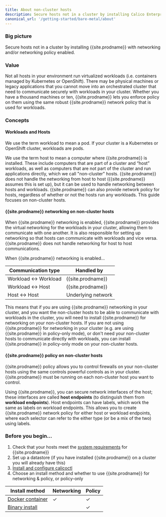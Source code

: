 ```yaml
---
title: About non-cluster hosts
description: Secure hosts not in a cluster by installing Calico Enterprise with networking and/or networking policy enabled.
canonical_url: '/getting-started/bare-metal/about'
---
```


### Big picture

Secure hosts not in a cluster by installing {{site.prodname}} with networking and/or networking policy enabled.

### Value

Not all hosts in your environment run virtualized workloads (i.e. containers managed by Kubernetes or OpenShift). There may be physical machines or legacy applications that you cannot move into an orchestrated cluster that need to communicate securely with workloads in your cluster. Whether you have a thousand machines or ten, {{site.prodname}} lets you enforce policy on them using the same robust {{site.prodname}} network policy that is used for workloads.


### Concepts

#### Workloads and Hosts

We use the term workload to mean a pod. If your cluster is a Kubernetes or OpenShift cluster, workloads are pods.

We use the term host to mean a computer where {{site.prodname}} is installed. These include computers that are part of a cluster and “host” workloads, as well as computers that are not part of the cluster and run applications directly, which we call "non-cluster" hosts.  {{site.prodname}} does not handle the networking from host to host ({{site.prodname}} assumes this is set up), but it can be used to handle networking between hosts and workloads.  {{site.prodname}} can also provide network policy for hosts, regardless of whether or not the hosts run any workloads.  This guide focuses on non-cluster hosts.

#### {{site.prodname}} networking on non-cluster hosts

When {{site.prodname}} networking is enabled, {{site.prodname}} provides the virtual networking for the workloads in your cluster, allowing them to communicate with one another. It is also responsible for setting up networking so that hosts can communicate with workloads and vice versa.  {{site.prodname}} does not handle networking for host to host communications.

When {{site.prodname}} networking is enabled...

| Communication type   | Handled by         |
|----------------------|--------------------|
| Workload ↔ Workload  | {{site.prodname}}  |
| Workload ↔ Host      | {{site.prodname}}  |
| Host ↔ Host          | Underlying network |

This means that if you are using {{site.prodname}} networking in your cluster, and you want the non-cluster hosts to be able to communicate with workloads in the cluster, you will need to install {{site.prodname}} for networking on your non-cluster hosts.  If you are not using {{site.prodname}} for networking in your cluster (e.g. are using {{site.prodname}} in policy-only mode), or don't need your non-cluster hosts to communicate directly with workloads, you can install {{site.prodname}} in policy-only mode on your non-cluster hosts.

#### {{site.prodname}} policy on non-cluster hosts

{{site.prodname}} policy allows you to control firewalls on your non-cluster hosts using the same controls powerful controls as in your cluster.  {{site.prodname}} must be running on each non-cluster host you want to control.

Using {{site.prodname}}, you can secure network interfaces of the host; these interfaces are called **host endpoints** (to distinguish them from **workload endpoints**). Host endpoints can have labels, which work the same as labels on workload endpoints. This allows you to create {{site.prodname}} network policy for either host or workload endpoints, where each selector can refer to the either type (or be a mix of the two) using labels.


### Before you begin...

1. Check that your hosts meet the [system requirements](./requirements) for {{site.prodname}}
1. Set up a datastore (if you have installed {{site.prodname}} on a cluster you will already have this)
1. [Install and configure calicoctl]({{site.baseurl}}/getting-started/calicoctl/)
1. Choose an install method and whether to use {{site.prodname}} for networking & policy, or policy-only

| Install method                                                       | Networking | Policy |
|----------------------------------------------------------------------|------------|--------|
| [Docker container](./installation/container)                         | ✓          | ✓      |
| [Binary install](./installation/binary)                              |            | ✓      |
